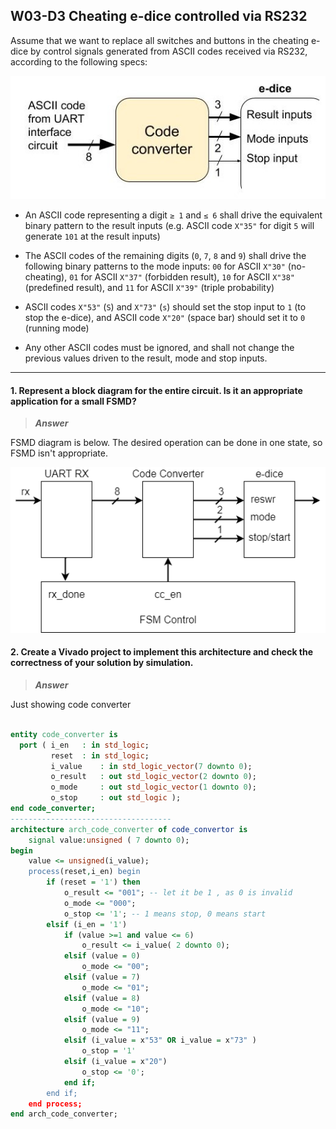 ## W03-D3 Cheating e-dice controlled via RS232

Assume that we want to replace all switches and buttons in the cheating e-dice by control signals generated from ASCII codes received via RS232, according to the following specs:

<img src="/Resources/images/w3d3.jpg" width="600">

- An ASCII code representing a digit `≥ 1` and `≤ 6` shall drive the equivalent binary pattern to the result inputs (e.g. ASCII code `X"35"` for digit `5` will generate `101` at the result inputs)

- The ASCII codes of the remaining digits (`0`, `7`, `8` and `9`) shall drive the following binary patterns to the mode inputs: `00` for ASCII `X"30"` (no-cheating), `01` for ASCII `X"37"` (forbidden result), `10` for ASCII `X"38"` (predefined result), and `11` for ASCII `X"39"` (triple probability)

- ASCII codes `X"53"` (`S`) and `X"73"` (`s`) should set the stop input to `1` (to stop the e-dice), and ASCII code `X"20"` (space bar) should set it to `0` (running mode)

- Any other ASCII codes must be ignored, and shall not change the previous values driven to the result, mode and stop inputs.

---

#### 1. Represent a block diagram for the entire circuit. Is it an appropriate application for a small FSMD?

>***Answer***

FSMD diagram is below. The desired operation can be done in one state, so FSMD isn't appropriate.

<img src="/Resources/images/w3d3_FSMD.png" width="600">


#### 2. Create a Vivado project to implement this architecture and check the correctness of your solution by simulation.

>***Answer***

Just showing code converter

```vhdl

entity code_converter is
  port ( i_en 	: in std_logic;
         reset 	: in std_logic;
         i_value 	: in std_logic_vector(7 downto 0);
         o_result 	: out std_logic_vector(2 downto 0);
         o_mode 	: out std_logic_vector(1 downto 0);
         o_stop 	: out std_logic );
end code_converter;
------------------------------------
architecture arch_code_converter of code_convertor is
	signal value:unsigned ( 7 downto 0);
begin
	value <= unsigned(i_value);
	process(reset,i_en) begin
		if (reset = '1') then
			o_result <= "001"; -- let it be 1 , as 0 is invalid
			o_mode <= "000";
			o_stop <= '1'; -- 1 means stop, 0 means start
		elsif (i_en = '1')
			if (value >=1 and value <= 6)
				o_result <= i_value( 2 downto 0);
			elsif (value = 0)
				o_mode <= "00";
			elsif (value = 7)
				o_mode <= "01";
			elsif (value = 8)
				o_mode <= "10";
			elsif (value = 9)
				o_mode <= "11";
			elsif (i_value = x"53" OR i_value = x"73" )
				o_stop = '1'
			elsif (i_value = x"20")
				o_stop <= '0';
			end if;
		end if;
	end process;
end arch_code_converter;
```
